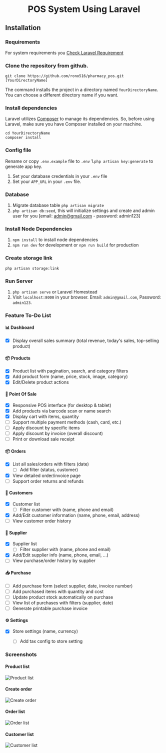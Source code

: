 <p align="center">
    <h1 align="center">POS System Using Laravel</h1>
</p>

## Installation

### Requirements

For system requirements you [Check Laravel Requirement](https://laravel.com/docs/12.x/deployment#server-requirements)

### Clone the repository from github.

    git clone https://github.com/rono516/pharmacy_pos.git [YourDirectoryName]

The command installs the project in a directory named `YourDirectoryName`. You can choose a different
directory name if you want.

### Install dependencies

Laravel utilizes [Composer](https://getcomposer.org/) to manage its dependencies. So, before using Laravel, make sure you have Composer installed on your machine.

    cd YourDirectoryName
    composer install

### Config file

Rename or copy `.env.example` file to `.env` 1.`php artisan key:generate` to generate app key.

1. Set your database credentials in your `.env` file
1. Set your `APP_URL` in your `.env` file.

### Database

1. Migrate database table `php artisan migrate`
1. `php artisan db:seed`, this will initialize settings and create and admin user for you [email: admin@gmail.com - password: admin123]

### Install Node Dependencies

1. `npm install` to install node dependencies
1. `npm run dev` for development or `npm run build` for production

### Create storage link

`php artisan storage:link`

### Run Server

1. `php artisan serve` or Laravel Homestead
1. Visit `localhost:8000` in your browser. Email: `admin@gmail.com`, Password: `admin123`.
 <!-- 1. Online demo: [pos.khmernokor.com](https://pos.khmernokor.com/) -->

### Feature To-Do List

#### 📊 Dashboard
- [x] Display overall sales summary (total revenue, today's sales, top-selling product)

#### 📦 Products
- [x] Product list with pagination, search, and category filters
- [x] Add product form (name, price, stock, image, category)
- [x] Edit/Delete product actions

#### 🛒 Point Of Sale
- [x] Responsive POS interface (for desktop & tablet)
- [x] Add products via barcode scan or name search
- [x] Display cart with items, quantity
- [ ] Support multiple payment methods (cash, card, etc.)
- [ ] Apply discount by specific items
- [ ] Apply discount by invoice (overall discount)
- [ ] Print or download sale receipt

#### 📦 Orders
- [x] List all sales/orders with filters (date)
    - [ ] Add filter (status, customer)
- [x] View detailed order/invoice page
- [ ] Support order returns and refunds

#### 👥 Customers
- [x] Customer list
    - [ ] Filter customer with (name, phone and email)
- [x] Add/Edit customer information (name, phone, email, address)
- [ ] View customer order history

#### 🚚 Supplier
- [x] Supplier list
    - [ ] Filter supplier with (name, phone and email)
- [x] Add/Edit supplier info (name, phone, email, ...)
- [ ] View purchase/order history by supplier

#### 📥 Purchase
- [ ] Add purchase form (select supplier, date, invoice number)
- [ ] Add purchased items with quantity and cost
- [ ] Update product stock automatically on purchase
- [ ] View list of purchases with filters (supplier, date)
- [ ] Generate printable purchase invoice

#### ⚙️ Settings
- [x] Store settings (name, currency)
    - [ ] Add tax config to store setting


### Screenshots

#### Product list

![Product list](https://raw.githubusercontent.com/angkosal/laravel-pos/master/screenshots/products_list.png)

#### Create order

![Create order](https://raw.githubusercontent.com/angkosal/laravel-pos/master/screenshots/pos.png)

#### Order list

![Order list](https://raw.githubusercontent.com/angkosal/laravel-pos/master/screenshots/order_list.png)

#### Customer list

![Customer list](https://raw.githubusercontent.com/angkosal/laravel-pos/master/screenshots/customer_list.png)



